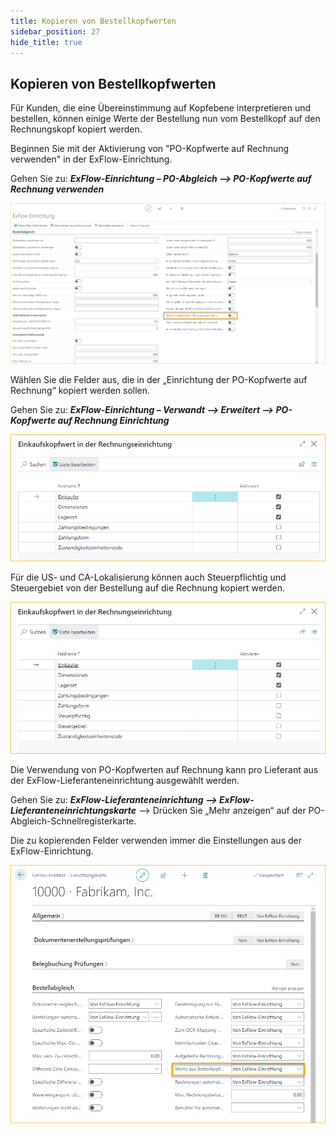 ```yaml
---
title: Kopieren von Bestellkopfwerten
sidebar_position: 27
hide_title: true
---
```

## Kopieren von Bestellkopfwerten

Für Kunden, die eine Übereinstimmung auf Kopfebene interpretieren und bestellen, können einige Werte der Bestellung nun vom Bestellkopf auf den Rechnungskopf kopiert werden.<br/>

Beginnen Sie mit der Aktivierung von "PO-Kopfwerte auf Rechnung verwenden" in der ExFlow-Einrichtung.<br/>

Gehen Sie zu: ***ExFlow-Einrichtung – PO-Abgleich --> PO-Kopfwerte auf Rechnung verwenden***

![Aktivieren Sie die Verwendung von PO-Kopfwerten auf Rechnung – ExFlow-Einrichtung](../../images/exflow-setup-po-matching-008.png)

Wählen Sie die Felder aus, die in der „Einrichtung der PO-Kopfwerte auf Rechnung“ kopiert werden sollen.<br/>

Gehen Sie zu: ***ExFlow-Einrichtung – Verwandt --> Erweitert --> PO-Kopfwerte auf Rechnung Einrichtung***

![Kopieren von Bestellkopfwerten – Einrichtung](../../images/po-header-value-on-invoice-setup-001.png)

Für die US- und CA-Lokalisierung können auch Steuerpflichtig und Steuergebiet von der Bestellung auf die Rechnung kopiert werden.

![Kopieren von Bestellkopfwerten – Einrichtung CA - US](../../images/po-header-value-on-invoice-setup-002-ca-us.png)

Die Verwendung von PO-Kopfwerten auf Rechnung kann pro Lieferant aus der ExFlow-Lieferanteneinrichtung ausgewählt werden.<br/>

Gehen Sie zu: ***ExFlow-Lieferanteneinrichtung --> ExFlow-Lieferanteneinrichtungskarte*** --> Drücken Sie „Mehr anzeigen“ auf der PO-Abgleich-Schnellregisterkarte.

Die zu kopierenden Felder verwenden immer die Einstellungen aus der ExFlow-Einrichtung.

![Kopieren von Bestellkopfwerten – Lieferanteneinrichtungskarte](../../images/vendor-setup-card-use-po-header-001.png)

